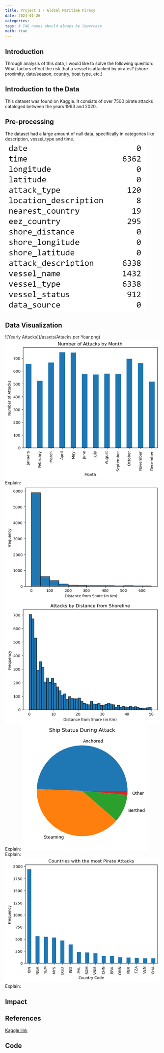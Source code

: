 ```yaml
---
title: Project 1 - Global Maritime Piracy
date: 2024-01-26
categories: 
tags: # TAG names should always be lowercase
math: true
---
```

## Introduction
Through analysis of this data, I would like to solve the following question: What factors effect the risk that a vessel is attacked by pirates? (shore proximity, date/season, country, boat type, etc.)
## Introduction to the Data
This dataset was found on Kaggle. It consists of over 7500 pirate attacks cataloged between the years 1993 and 2020. 
## Pre-processing
The dataset had a large amount of null data, specifically in categories like description, vessel_type and time. 
![Null data](/assets/Nulls.png)
## Data Visualization
![Yearly Attacks](/assets/Attacks per Year.png)
![Monthly Attacks](/assets/months.png)
Explain:
![Distance Histogram](/assets/distancehist.png)
![Distance Histogram 0-50](/assets/distance50.png)
Explain:
![Ship Status](/assets/status.png)
Explain:
![Nearest Country](/assets/countrycount.png)
Explain:
## Impact
## References
[Kaggle link](https://www.kaggle.com/datasets/n0n5ense/global-maritime-pirate-attacks-19932020?resource=download)
## Code
